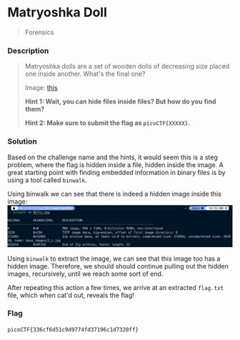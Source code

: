 # Matryoshka Doll
> Forensics

### Description
> Matryoshka dolls are a set of wooden dolls of decreasing size placed one inside another. What's the final one?
>
> Image: [this](https://mercury.picoctf.net/static/5eb456e480e485183c9c1b16952c6eda/dolls.jpg)
> 
> **Hint 1: Wait, you can hide files inside files? But how do you find them?**
>
> **Hint 2: Make sure to submit the flag as `picoCTF{XXXXX}`.**

### Solution
Based on the challenge name and the hints, it would seem this is a steg problem, where the flag is hidden inside a file, hidden inside the image. A great starting point with finding embedded information in binary files is by using a tool called `binwalk`.

Using binwalk we can see that there is indeed a hidden image inside this image:
![binwalk output](../../images/doll_1.png)

Using `binwalk` to extract the image, we can see that this image too has a hidden image. Therefore, we should should continue pulling out the hidden images, recursively, until we reach some sort of end.

After repeating this action a few times, we arrive at an extracted `flag.txt` file, which when cat'd out, reveals the flag!

### Flag
`picoCTF{336cf6d51c9d9774fd37196c1d7320ff}`
